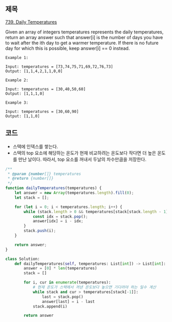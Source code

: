 ## 제목
[739. Daily Temperatures](https://leetcode.com/problems/daily-temperatures/description/)

Given an array of integers temperatures represents the daily temperatures, return an array answer such that answer[i] is the number of days you have to wait after the ith day to get a warmer temperature. If there is no future day for which this is possible, keep answer[i] == 0 instead.

```
Example 1:

Input: temperatures = [73,74,75,71,69,72,76,73]
Output: [1,1,4,2,1,1,0,0]
```

```
Example 2:

Input: temperatures = [30,40,50,60]
Output: [1,1,1,0]
```

```
Example 3:

Input: temperatures = [30,60,90]
Output: [1,1,0]
```

## 코드
- 스택에 인덱스를 쌓는다.
- 스택의 top 요소에 해당하는 온도가 현재 비교하려는 온도보다 작다면 더 높은 온도를 만난 날이다. 따라서, top 요소를 꺼내서 두날의 차수만큼을 저장한다.

```js
/**
 * @param {number[]} temperatures
 * @return {number[]}
 */
function dailyTemperatures(temperatures) {
    let answer = new Array(temperatures.length).fill(0);
    let stack = [];

    for (let i = 0; i < temperatures.length; i++) {
        while (stack.length > 0 && temperatures[stack[stack.length - 1]] < temperatures[i]) {
            const idx = stack.pop();
            answer[idx] = i - idx;
        }
        stack.push(i);
    }

    return answer;
}
```

```py
class Solution:
    def dailyTemperatures(self, temperatures: List[int]) -> List[int]:
        answer = [0] * len(temperatures)
        stack = []

        for i, cur in enumerate(temperatures):
            # 현재 온도가 스택에서 꺼낸 온도보다 높으면 기다려야 하는 일수 계산
            while stack and cur > temperatures[stack[-1]]:
                last = stack.pop()
                answer[last] = i - last
            stack.append(i)

        return answer
```

